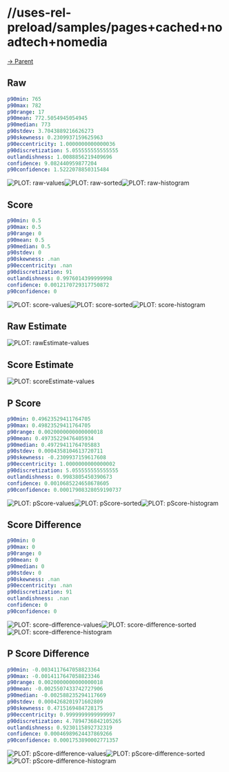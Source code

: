 
# //uses-rel-preload/samples/pages+cached+noadtech+nomedia

[→ Parent](../..)


## Raw


```yaml
p90min: 765
p90max: 782
p90range: 17
p90mean: 772.5054945054945
p90median: 773
p90stdev: 3.7043889216626273
p90skewness: 0.2309937159625963
p90eccentricity: 1.0000000000000036
p90discretization: 5.055555555555555
outlandishness: 1.0088856219409696
confidence: 9.082440959877204
p90confidence: 1.5222078850315484

```

![PLOT: raw-values](./raw/values.svg)![PLOT: raw-sorted](./raw/sorted.svg)![PLOT: raw-histogram](./raw/histogram.svg)
## Score


```yaml
p90min: 0.5
p90max: 0.5
p90range: 0
p90mean: 0.5
p90median: 0.5
p90stdev: 0
p90skewness: .nan
p90eccentricity: .nan
p90discretization: 91
outlandishness: 0.9976014399999998
confidence: 0.0012170729317750872
p90confidence: 0

```

![PLOT: score-values](./score/values.svg)![PLOT: score-sorted](./score/sorted.svg)![PLOT: score-histogram](./score/histogram.svg)
## Raw Estimate

![PLOT: rawEstimate-values](./rawEstimate/values.svg)
## Score Estimate

![PLOT: scoreEstimate-values](./scoreEstimate/values.svg)
## P Score


```yaml
p90min: 0.49623529411764705
p90max: 0.49823529411764705
p90range: 0.0020000000000000018
p90mean: 0.49735229476405934
p90median: 0.49729411764705883
p90stdev: 0.0004358104613720711
p90skewness: -0.2309937159617608
p90eccentricity: 1.0000000000000002
p90discretization: 5.055555555555555
outlandishness: 0.9983805450390673
confidence: 0.0010685224658678605
p90confidence: 0.00017908328059190737

```

![PLOT: pScore-values](./pScore/values.svg)![PLOT: pScore-sorted](./pScore/sorted.svg)![PLOT: pScore-histogram](./pScore/histogram.svg)
## Score Difference


```yaml
p90min: 0
p90max: 0
p90range: 0
p90mean: 0
p90median: 0
p90stdev: 0
p90skewness: .nan
p90eccentricity: .nan
p90discretization: 91
outlandishness: .nan
confidence: 0
p90confidence: 0

```

![PLOT: score-difference-values](./score-difference/values.svg)![PLOT: score-difference-sorted](./score-difference/sorted.svg)![PLOT: score-difference-histogram](./score-difference/histogram.svg)
## P Score Difference


```yaml
p90min: -0.0034117647058823364
p90max: -0.0014117647058823346
p90range: 0.0020000000000000018
p90mean: -0.0025507433742727906
p90median: -0.002588235294117669
p90stdev: 0.0004268201971602809
p90skewness: 0.4715169484728175
p90eccentricity: 0.9999999999999997
p90discretization: 4.7894736842105265
outlandishness: 0.9230115892732319
confidence: 0.00046989624437869266
p90confidence: 0.0001753890002771357

```

![PLOT: pScore-difference-values](./pScore-difference/values.svg)![PLOT: pScore-difference-sorted](./pScore-difference/sorted.svg)![PLOT: pScore-difference-histogram](./pScore-difference/histogram.svg)